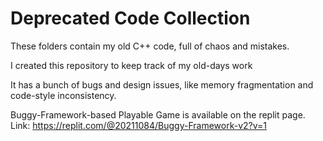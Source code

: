 # Deprecated Code Collection
These folders contain my old C++ code, full of chaos and mistakes.

I created this repository to keep track of my old-days work

It has a bunch of bugs and design issues, like memory fragmentation and code-style inconsistency.

Buggy-Framework-based Playable Game is available on the replit page.
Link: https://replit.com/@20211084/Buggy-Framework-v2?v=1
